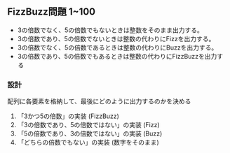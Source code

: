 ## FizzBuzz問題 1~100
- 3の倍数でなく、5の倍数でもないときは整数をそのまま出力する。
- 3の倍数であり、5の倍数でないときは整数の代わりにFizzを出力する。
- 3の倍数でなく、5の倍数であるときは整数の代わりにBuzzを出力する。
- 3の倍数であり、5の倍数でもあるときは整数の代わりにFizzBuzzを出力する

### 設計
配列に各要素を格納して、最後にどのように出力するのかを決める
1. 「3かつ5の倍数」の実装 (FizzBuzz)
2. 「3の倍数であり、5の倍数ではない」の実装 (Fizz)
3. 「5の倍数であり、3の倍数ではない」の実装 (Buzz)
4. 「どちらの倍数でもない」の実装 (数字をそのまま)